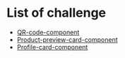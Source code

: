# List of challenge
* [QR-code-component](https://txrus.github.io/frontendmentor_challenge/qr-code-component-main/)
* [Product-preview-card-component](https://txrus.github.io/frontendmentor_challenge/product-preview-card-component-main/)
* [Profile-card-component](https://txrus.github.io/frontendmentor_challenge/profile-card-component-main/)
